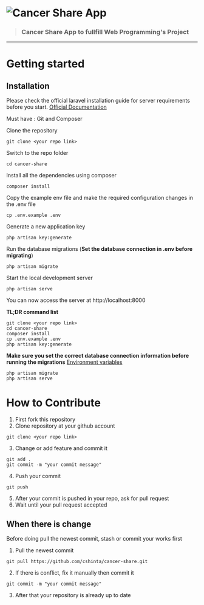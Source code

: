 # ![Cancer Share App](logo.png)

> ### Cancer Share App to fullfill Web Programming's Project

----------

# Getting started

## Installation

Please check the official laravel installation guide for server requirements before you start. [Official Documentation](https://laravel.com/docs/5.4/installation#installation)

Must have : Git and Composer

Clone the repository

    git clone <your repo link>

Switch to the repo folder

    cd cancer-share

Install all the dependencies using composer

    composer install

Copy the example env file and make the required configuration changes in the .env file

    cp .env.example .env

Generate a new application key

    php artisan key:generate

Run the database migrations (**Set the database connection in .env before migrating**)

    php artisan migrate

Start the local development server

    php artisan serve

You can now access the server at http://localhost:8000

**TL;DR command list**

    git clone <your repo link>
    cd cancer-share
    composer install
    cp .env.example .env
    php artisan key:generate
    
**Make sure you set the correct database connection information before running the migrations** [Environment variables](#environment-variables)

    php artisan migrate
    php artisan serve

# How to Contribute
1. First fork this repository
2. Clone repository at your github account
```
git clone <your repo link>
```
3. Change or add feature and commit it
```
git add .
git commit -m "your commit message"

```
4. Push your commit
```
git push
```
5. After your commit is pushed in your repo, ask for pull request
6. Wait until your pull request accepted

## When there is change
Before doing pull the newest commit, stash or commit your works first
1. Pull the newest commit
```
git pull https://github.com/cshinta/cancer-share.git
```
2. If there is conflict, fix it manually then commit it
```
git commit -m "your commit message"
```
3. After that your repository is already up to date
